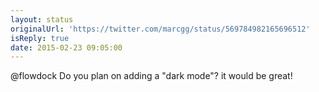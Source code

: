 ```yaml
---
layout: status
originalUrl: 'https://twitter.com/marcgg/status/569784982165696512'
isReply: true
date: 2015-02-23 09:05:00
---
```


@flowdock Do you plan on adding a "dark mode"? it would be great!
